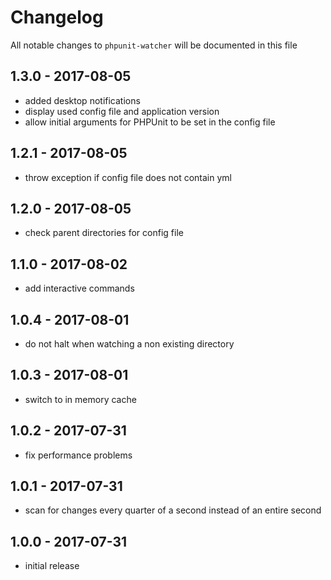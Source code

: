 # Changelog

All notable changes to `phpunit-watcher` will be documented in this file

## 1.3.0 - 2017-08-05

- added desktop notifications
- display used config file and application version
- allow initial arguments for PHPUnit to be set in the config file

## 1.2.1 - 2017-08-05

- throw exception if config file does not contain yml

## 1.2.0 - 2017-08-05

- check parent directories for config file

## 1.1.0 - 2017-08-02

- add interactive commands

## 1.0.4 - 2017-08-01

- do not halt when watching a non existing directory

## 1.0.3 - 2017-08-01

- switch to in memory cache

## 1.0.2 - 2017-07-31

- fix performance problems

## 1.0.1 - 2017-07-31

- scan for changes every quarter of a second instead of an entire second

## 1.0.0 - 2017-07-31

- initial release
